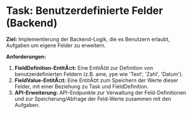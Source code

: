 ﻿# Task: Benutzerdefinierte Felder (Backend)

**Ziel:** Implementierung der Backend-Logik, die es Benutzern erlaubt, Aufgaben um eigene Felder zu erweitern.

**Anforderungen:**
1.  **FieldDefinition-EntitÃ¤t:** Eine EntitÃ¤t zur Definition von benutzerdefinierten Feldern (z.B. 
ame, 	ype wie 'Text', 'Zahl', 'Datum').
2.  **FieldValue-EntitÃ¤t:** Eine EntitÃ¤t zum Speichern der Werte dieser Felder, mit einer Beziehung zu Task und FieldDefinition.
3.  **API-Erweiterung:** API-Endpunkte zur Verwaltung der Feld-Definitionen und zur Speicherung/Abfrage der Feld-Werte zusammen mit den Aufgaben.
